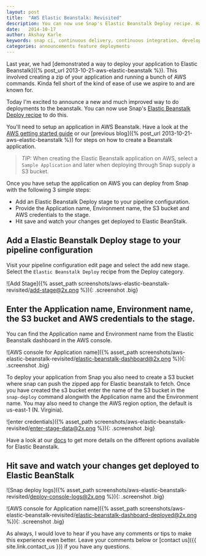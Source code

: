 ```yaml
---
layout: post
title:  "AWS Elastic Beanstalk: Revisited"
description: You can now use Snap's Elastic Beanstalk Deploy recipe. Have a look at the AWS getting started guide for steps on how to create a Beanstalk application.
date:   2014-10-17
author: Akshay Karle
keywords: snap ci, continuous delivery, continuous integration, developer tools, github, AWS, elastic beanstalk, pipeline configuration
categories: announcements feature deployments
---
```


Last year, we had [demonstrated a way to deploy your application to Elastic Beanstalk]({% post_url 2013-10-21-aws-elastic-beanstalk %}). This involved creating a zip of your application and running a bunch of AWS commands. Kinda fell short of the kind of ease of use we aspire to and are known for.

Today I'm excited to announce a new and much improved way to do deployments to the beanstalk. You can now use Snap's [Elastic Beanstalk Deploy recipe](http://docs.snap-ci.com/deployments/aws-deployments/#using-elastic-beanstalk-to-deploy-to-aws) to do this.

You'll need to setup an application in AWS Beanstalk. Have a look at the [AWS getting started guide](http://aws.amazon.com/elasticbeanstalk/getting-started/) or our [previous blog]({% post_url 2013-10-21-aws-elastic-beanstalk %}) for steps on how to create a Beanstalk application.

> *TIP:* When creating the Elastic Beanstalk application on AWS, select a `Sample Application` and later when deploying through Snap supply a S3 bucket.

Once you have setup the application on AWS you can deploy from Snap with the following 3 simple steps:

* Add an Elastic Beanstalk Deploy stage to your pipeline configuration.
* Provide the Application name, Environment name, the S3 bucket and AWS credentials to the stage.
* Hit save and watch your changes get deployed to Elastic BeanStalk.



## Add a Elastic Beanstalk Deploy stage to your pipeline configuration

Visit your pipeline configuration edit page and select the add new stage. Select the `Elastic Beanstalk Deploy` recipe from the Deploy category.

![Add Stage]({% asset_path screenshots/aws-elastic-beanstalk-revisited/add-stage@2x.png %}){: .screenshot .big}



## Enter the Application name, Environment name, the S3 bucket and AWS credentials to the stage.

You can find the Application name and Environment name from the Elastic Beanstalk dashboard in the AWS console.

![AWS console for Application name]({% asset_path screenshots/aws-elastic-beanstalk-revisited/elastic-beanstalk-dashboard@2x.png %}){: .screenshot .big}

To deploy your application from Snap you also need to create a S3 bucket where snap can push the zipped app for Elastic beanstalk to fetch. Once you have created the s3 bucket enter the name of the S3 bucket in the `snap-deploy` command alongwith the Application name and the Environment name. You may also need to change the AWS region option, the default is us-east-1 (N. Virginia).

![enter credentials]({% asset_path screenshots/aws-elastic-beanstalk-revisited/enter-stage-data@2x.png %}){: .screenshot .big}


Have a look at our [docs](http://docs.snap-ci.com/deployments/aws-deployments/#using-elastic-beanstalk-to-deploy-to-aws%23command-line-usage-of-snap-deploy-for-opsworks-deployments) to get more details on the different options available for Elastic Beanstalk.



## Hit save and watch your changes get deployed to Elastic BeanStalk

![Snap deploy logs]({% asset_path screenshots/aws-elastic-beanstalk-revisited/deploy-console-logs@2x.png %}){: .screenshot .big}

![AWS console for Application name]({% asset_path screenshots/aws-elastic-beanstalk-revisited/elastic-beanstalk-dashboard-deployed@2x.png %}){: .screenshot .big}

As always, I would love to hear if you have any comments or tips to make this experience even better. Leave your comments below or [contact us]({{ site.link.contact_us }}) if you have any questions.
